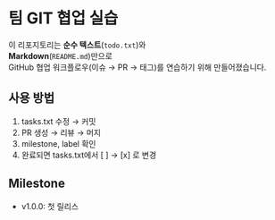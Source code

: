 # 팀 GIT 협업 실습
이 리포지토리는 **순수 텍스트**(`todo.txt`)와  
**Markdown**(`README.md`)만으로  
GitHub 협업 워크플로우(이슈 → PR → 태그)를 연습하기 위해 만들어졌습니다.

## 사용 방법
1. tasks.txt 수정 → 커밋  
2. PR 생성 → 리뷰 → 머지  
3. milestone, label 확인  
4. 완료되면 tasks.txt에서 [ ] → [x] 로 변경

## Milestone
- v1.0.0: 첫 릴리스
